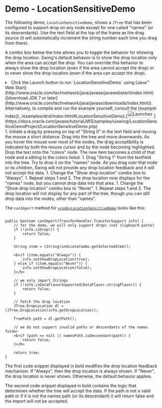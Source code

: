 
# Demo - LocationSensitiveDemo

The following demo, `LocationSensitiveDemo`, shows a `JTree` that has been configured to support drop on any node except for one called "names" (or its descendants). Use the text field at the top of the frame as the drag source (it will automatically increment the string number each time you drag from there).

A combo box below the tree allows you to toggle the behavior for showing the drop location. Swing's default behavior is to show the drop location only when the area can accept the drop. You can override this behavior to always show the drop location (even if the area cannot accept the drop) or to never show the drop location (even if the area can accept the drop).

<li>Click the Launch button to run `LocationSensitiveDemo` using 
[Java&#8482; Web Start](http://www.oracle.com/technetwork/java/javase/javawebstart/index.html) ([download JDK 7 or later](http://www.oracle.com/technetwork/java/javase/downloads/index.html)). Alternatively, to compile and run the example yourself, consult the [example index](../examples/dnd/index.html#LocationSensitiveDemo).[<img src="../../images/jws-launch-button.png" width="88" height="23" align="bottom" alt="Launches the ListDemo example" />](https://docs.oracle.com/javase/tutorialJWS/samples/uiswing/LocationSensitiveDemoProject/LocationSensitiveDemo.jnlp)<br /></li>
1. Initiate a drag by pressing on top of "String 0" in the text field and moving the mouse a short distance. Drag into the tree and move downwards. As you hover the mouse over most of the nodes, the drag acceptibility is indicated by both the mouse cursor and by the node becoming highlighted. Drop the text onto the "colors" node. The new item becomes a child of that node and a sibling to the colors listed.
1. Drag "String 1" from the textfield into the tree. Try to drop it on the "names" node. As you drag over that node or its children, Swing will not provide any drop location feedback and it will not accept the data.
1. Change the "Show drop location" combo box to "Always".
1. Repeat steps 1 and 2. The drop location now displays for the "names" node, but you cannot drop data into that area.
1. Change the "Show drop location" combo box to "Never".
1. Repeat steps 1 and 2. The drop location will not display for any part of the tree, though you can still drop data into the nodes, other than "names".

The `canImport` method for 
[`<code>LocationSensitiveDemo`</code>](../examples/dnd/LocationSensitiveDemoProject/src/dnd/LocationSensitiveDemo.java) looks like this:

```

public boolean canImport(TransferHandler.TransferSupport info) {
    // for the demo, we will only support drops (not clipboard paste)
    if (!info.isDrop()) {
        return false;
    }

    String item = (String)indicateCombo.getSelectedItem();
                
    <b>if (item.equals("Always")) {
        info.setShowDropLocation(true);
    } else if (item.equals("Never")) {
        info.setShowDropLocation(false);
    }</b>

    // we only import Strings
    if (!info.isDataFlavorSupported(DataFlavor.stringFlavor)) {
        return false;
    }

    // fetch the drop location
    JTree.DropLocation dl = (JTree.DropLocation)info.getDropLocation();

    TreePath path = dl.getPath();

    // we do not support invalid paths or descendants of the names folder
    <b>if (path == null || namesPath.isDescendant(path)) {
        return false;
    }</b>

    return true;
}

```

The first code snippet displayed in bold modifies the drop location feedback mechanism. If "Always", then the drop location is always shown. If "Never", the drop location is never shown. Otherwise, the default behavior applies.

The second code snippet displayed in bold contains the logic that determines whether the tree will accept the data. If the path is not a valid path or if it is not the names path (or its descendant) it will return false and the import will not be accepted.
